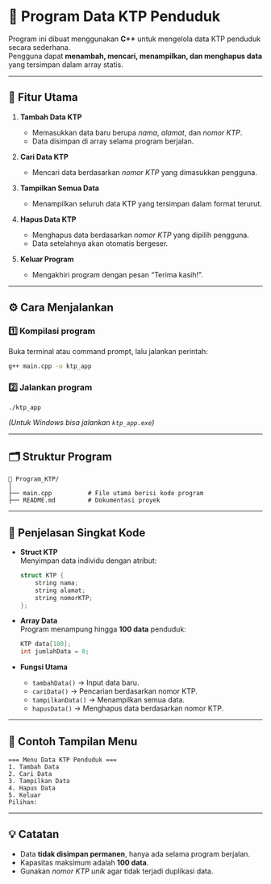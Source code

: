# 📘 Program Data KTP Penduduk

Program ini dibuat menggunakan **C++** untuk mengelola data KTP penduduk secara sederhana.  
Pengguna dapat **menambah, mencari, menampilkan, dan menghapus data** yang tersimpan dalam array statis.

---

## 🧩 Fitur Utama

1. **Tambah Data KTP**  
   - Memasukkan data baru berupa *nama*, *alamat*, dan *nomor KTP*.  
   - Data disimpan di array selama program berjalan.

2. **Cari Data KTP**  
   - Mencari data berdasarkan *nomor KTP* yang dimasukkan pengguna.

3. **Tampilkan Semua Data**  
   - Menampilkan seluruh data KTP yang tersimpan dalam format terurut.

4. **Hapus Data KTP**  
   - Menghapus data berdasarkan *nomor KTP* yang dipilih pengguna.  
   - Data setelahnya akan otomatis bergeser.

5. **Keluar Program**  
   - Mengakhiri program dengan pesan “Terima kasih!”.

---

## ⚙️ Cara Menjalankan

### 1️⃣ Kompilasi program
Buka terminal atau command prompt, lalu jalankan perintah:

```bash
g++ main.cpp -o ktp_app
```

### 2️⃣ Jalankan program
```bash
./ktp_app
```
*(Untuk Windows bisa jalankan `ktp_app.exe`)*

---

## 🗂️ Struktur Program

```
📁 Program_KTP/
│
├── main.cpp          # File utama berisi kode program
├── README.md         # Dokumentasi proyek
```

---

## 🧠 Penjelasan Singkat Kode

- **Struct KTP**  
  Menyimpan data individu dengan atribut:
  ```cpp
  struct KTP {
      string nama;
      string alamat;
      string nomorKTP;
  };
  ```

- **Array Data**  
  Program menampung hingga **100 data** penduduk:
  ```cpp
  KTP data[100];
  int jumlahData = 0;
  ```

- **Fungsi Utama**
  - `tambahData()` → Input data baru.  
  - `cariData()` → Pencarian berdasarkan nomor KTP.  
  - `tampilkanData()` → Menampilkan semua data.  
  - `hapusData()` → Menghapus data berdasarkan nomor KTP.

---

## 🧾 Contoh Tampilan Menu

```
=== Menu Data KTP Penduduk ===
1. Tambah Data
2. Cari Data
3. Tampilkan Data
4. Hapus Data
5. Keluar
Pilihan: 
```

---

## 💡 Catatan

- Data **tidak disimpan permanen**, hanya ada selama program berjalan.  
- Kapasitas maksimum adalah **100 data**.  
- Gunakan *nomor KTP unik* agar tidak terjadi duplikasi data.
